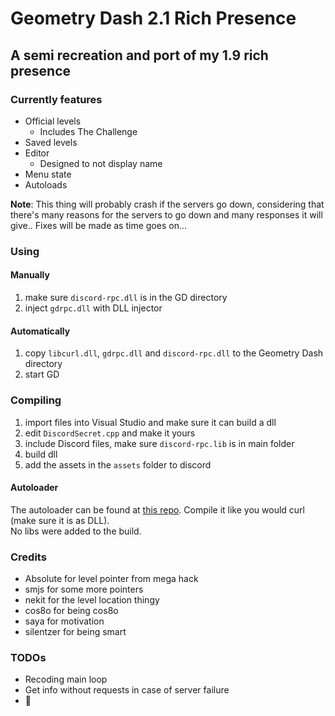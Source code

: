 # Geometry Dash 2.1 Rich Presence

## A semi recreation and port of my 1.9 rich presence

### Currently features

* Official levels
  * Includes The Challenge
* Saved levels
* Editor
  * Designed to not display name
* Menu state
* Autoloads

**Note**: This thing will probably crash if the servers go down, considering that there's many reasons for the servers to go down and many responses it will give.. Fixes will be made as time goes on...

### Using

#### Manually

1. make sure `discord-rpc.dll` is in the GD directory
2. inject `gdrpc.dll` with DLL injector

#### Automatically

1. copy `libcurl.dll`, `gdrpc.dll` and `discord-rpc.dll` to the Geometry Dash directory
2. start GD

### Compiling

1. import files into Visual Studio and make sure it can build a dll
2. edit `DiscordSecret.cpp` and make it yours
3. include Discord files, make sure `discord-rpc.lib` is in main folder
4. build dll
5. add the assets in the `assets` folder to discord

#### Autoloader

The autoloader can be found at [this repo](https://github.com/zmxhawrhbg/curl). Compile it like you would curl (make sure it is as DLL).  
No libs were added to the build.

### Credits

* Absolute for level pointer from mega hack
* smjs for some more pointers
* nekit for the level location thingy
* cos8o for being cos8o
* saya for motivation
* silentzer for being smart

### TODOs

* Recoding main loop
* Get info without requests in case of server failure
* 🦀
